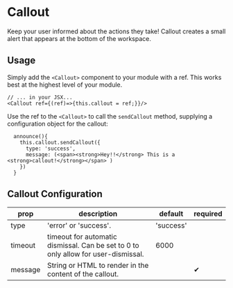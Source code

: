 # Callout
Keep your user informed about the actions they take! Callout creates a small alert that appears at the bottom of the workspace.

## Usage
Simply add the `<Callout>` component to your module with a ref. This works best at the highest level of your module.
```
// ... in your JSX...
<Callout ref={(ref)=>{this.callout = ref;}}/>
```
Use the ref to the `<Callout>` to call the `sendCallout` method, supplying a configuration object for the callout:
```
  announce(){
    this.callout.sendCallout({
      type: 'success',
      message: (<span><strong>Hey!!</strong> This is a <strong>callout!</strong></span> )
    })
  }
```

## Callout Configuration
prop | description | default | required
-- | -- | -- | --
type | 'error' or 'success'. | 'success' |
timeout | timeout for automatic dismissal. Can be set to 0 to only allow for user-dismissal. | 6000 |
message | String or HTML to render in the content of the callout. | | &#10004;
